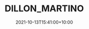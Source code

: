 ---
date: 2021-10-13T15:41:00+10:00
description: I broke this chess set in by losing to my younger brother three times in a row. I haven’t beaten him since he was probably 9 or 10.
draft: false
icon: 2021-10-13-dillon_martino.jpg
language: en
title: DILLON_MARTINO
link: https://www.instagram.com/p/CU9JVd5L7df/

---